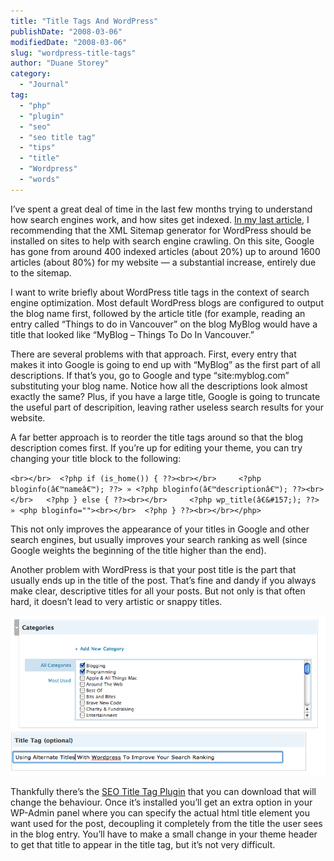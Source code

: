 ```yaml
---
title: "Title Tags And WordPress"
publishDate: "2008-03-06"
modifiedDate: "2008-03-06"
slug: "wordpress-title-tags"
author: "Duane Storey"
category:
  - "Journal"
tag:
  - "php"
  - "plugin"
  - "seo"
  - "seo title tag"
  - "tips"
  - "title"
  - "Wordpress"
  - "words"
---
```


I’ve spent a great deal of time in the last few months trying to understand how search engines work, and how sites get indexed. [In my last article](http://www.migratorynerd.com/2008/02/how-to-make-your-website-faster/), I recommending that the XML Sitemap generator for WordPress should be installed on sites to help with search engine crawling. On this site, Google has gone from around 400 indexed articles (about 20%) up to around 1600 articles (about 80%) for my website — a substantial increase, entirely due to the sitemap.

I want to write briefly about WordPress title tags in the context of search engine optimization. Most default WordPress blogs are configured to output the blog name first, followed by the article title (for example, reading an entry called “Things to do in Vancouver” on the blog MyBlog would have a title that looked like “MyBlog – Things To Do In Vancouver.”

There are several problems with that approach. First, every entry that makes it into Google is going to end up with “MyBlog” as the first part of all descriptions. If that’s you, go to Google and type “site:myblog.com” substituting your blog name. Notice how all the descriptions look almost exactly the same? Plus, if you have a large title, Google is going to truncate the useful part of descripition, leaving rather useless search results for your website.

A far better approach is to reorder the title tags around so that the blog description comes first. If you’re up for editing your theme, you can try changing your title block to the following:

`<br></br>	<?php if (is_home()) { ??><br></br>		<?php bloginfo(â€™nameâ€™); ??> » <?php bloginfo(â€™descriptionâ€™); ??><br></br>	<?php } else { ??><br></br>		<?php wp_title(â€&#157;); ??> » <php bloginfo=""><br></br>	<?php } ??><br></br></php>`

This not only improves the appearance of your titles in Google and other search engines, but usually improves your search ranking as well (since Google weights the beginning of the title higher than the end).

Another problem with WordPress is that your post title is the part that usually ends up in the title of the post. That’s fine and dandy if you always make clear, descriptive titles for all your posts. But not only is that often hard, it doesn’t lead to very artistic or snappy titles.

![](_images/title-tags-and-wordpress-1.png "Wordpress SEO Title Tag Plugin")

Thankfully there’s the [SEO Title Tag Plugin](http://www.netconcepts.com/seo-title-tag-plugin/) that you can download that will change the behaviour. Once it’s installed you’ll get an extra option in your WP-Admin panel where you can specify the actual html title element you want used for the post, decoupling it completely from the title the user sees in the blog entry. You’ll have to make a small change in your theme header to get that title to appear in the title tag, but it’s not very difficult.